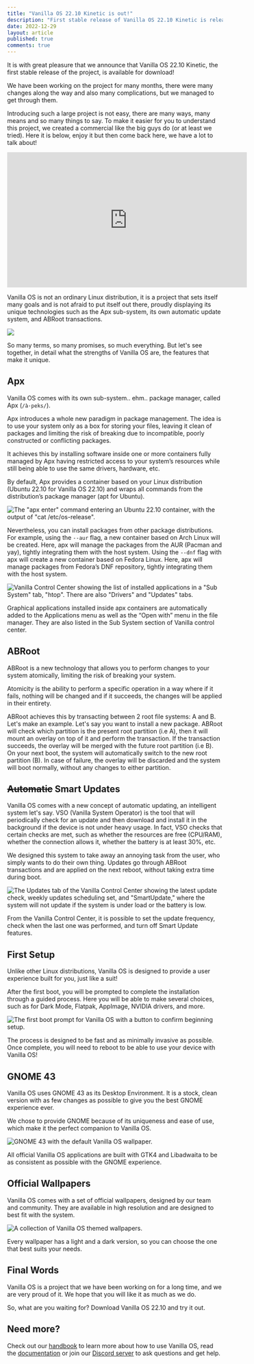 ```yaml
---
title: "Vanilla OS 22.10 Kinetic is out!"
description: "First stable release of Vanilla OS 22.10 Kinetic is released."
date: 2022-12-29
layout: article
published: true
comments: true
---
```


It is with great pleasure that we announce that Vanilla OS 22.10 Kinetic, the 
first stable release of the project, is available for download!

We have been working on the project for many months, there were many changes 
along the way and also many complications, but we managed to get through them.

Introducing such a large project is not easy, there are many ways, many means 
and so many things to say. To make it easier for you to understand this project,
we created a commercial like the big guys do (or at least we tried). Here it 
is below, enjoy it but then come back here, we have a lot to talk about!

<div class="video">
    <iframe src="https://www.youtube.com/embed/aDvIJ_Hu90Y?controls=0" allowfullscreen="" frameborder="0" height="315" width="560"> </iframe>
</div>

Vanilla OS is not an ordinary Linux distribution, it is a project that sets 
itself many goals and is not afraid to put itself out there, proudly displaying 
its unique technologies such as the Apx sub-system, its own automatic update 
system, and ABRoot transactions.

![](/uploads/vanilla-os-stable-illustration.webp)

So many terms, so many promises, so much everything. But let's see together, in 
detail what the strengths of Vanilla OS are, the features that make it unique.

## Apx

Vanilla OS comes with its own sub-system.. ehm.. package manager, called Apx 
(`/à·peks/`).

Apx introduces a whole new paradigm in package management. The idea is to use 
your system only as a box for storing your files, leaving it clean of packages 
and limiting the risk of breaking due to incompatible, poorly constructed or 
conflicting packages.

It achieves this by installing software inside one or more containers fully
managed by Apx having restricted access to your system’s resources while still
being able to use the same drivers, hardware, etc.

By default, Apx provides a container based on your Linux distribution (Ubuntu 
22.10 for Vanilla OS 22.10) and wraps all commands from the distribution’s 
package manager (apt for Ubuntu).

![The "apx enter" command entering an Ubuntu 22.10 container, with the output of "cat /etc/os-release".](/uploads/vanilla-os-apx.png)

Nevertheless, you can install packages from other package distributions. For 
example, using the `--aur` flag, a new container based on Arch Linux will be 
created. Here, apx will manage the packages from the AUR (Pacman and yay), 
tightly integrating them with the host system. Using the `--dnf` flag with apx 
will create a new container based on Fedora Linux. Here, apx will manage 
packages from Fedora’s DNF repository, tightly integrating them with the host 
system.

![Vanilla Control Center showing the list of installed applications in a "Sub System" tab, "htop". There are also "Drivers" and "Updates" tabs.](/uploads/vanilla-os-apx-control-center.png)

Graphical applications installed inside apx containers are automatically added 
to the Applications menu as well as the “Open with” menu in the file manager. 
They are also listed in the Sub System section of Vanilla control center.

## ABRoot

ABRoot is a new technology that allows you to perform changes to your system
atomically, limiting the risk of breaking your system.

Atomicity is the ability to perform a specific operation in a way where if it
fails, nothing will be changed and if it succeeds, the changes will be
applied in their entirety.

ABRoot achieves this by transacting between 2 root file systems: A and B. Let's
make an example. Let's say you want to install a new package. ABRoot will check
which partition is the present root partition (i.e A), then it will mount an
overlay on top of it and perform the transaction. If the transaction succeeds,
the overlay will be merged with the future root partition (i.e B). On your
next boot, the system will automatically switch to the new root partition (B).
In case of failure, the overlay will be discarded and the system will boot
normally, without any changes to either partition.

## ~~Automatic~~ Smart Updates

Vanilla OS comes with a new concept of automatic updating, an intelligent 
system let's say. VSO (Vanilla System Operator) is the tool that will 
periodically check for an update and then download and install it in the 
background if the device is not under heavy usage. In fact, VSO checks that 
certain checks are met, such as whether the resources are free (CPU/RAM), 
whether the connection allows it, whether the battery is at least 30%, etc.

We designed this system to take away an annoying task from the user, who 
simply wants to do their own thing. Updates go through ABRoot transactions and 
are applied on the next reboot, without taking extra time during boot.

![The Updates tab of the Vanilla Control Center showing the latest update check, weekly updates scheduling set, and "SmartUpdate," where the system will not update if the system is under load or the battery is low.](/uploads/vanilla-os-updates.png)

From the Vanilla Control Center, it is possible to set the update frequency, 
check when the last one was performed, and turn off Smart Update features.

## First Setup

Unlike other Linux distributions, Vanilla OS is designed to provide a user 
experience built for you, just like a suit!

After the first boot, you will be prompted to complete the installation through 
a guided process. Here you will be able to make several choices, such as for 
Dark Mode, Flatpak, AppImage, NVIDIA drivers, and more.

![The first boot prompt for Vanilla OS with a button to confirm beginning setup.](/uploads/vanilla-os-first-setup.png)

The process is designed to be fast and as minimally invasive as possible. Once 
complete, you will need to reboot to be able to use your device with Vanilla OS!

## GNOME 43

Vanilla OS uses GNOME 43 as its Desktop Environment. It is a stock, clean 
version with as few changes as possible to give you the best GNOME experience 
ever.

We chose to provide GNOME because of its uniqueness and ease of use, which make 
it the perfect companion to Vanilla OS.

![GNOME 43 with the default Vanilla OS wallpaper.](/uploads/vanilla-os-gnome.png)

All official Vanilla OS applications are built with GTK4 and Libadwaita to be 
as consistent as possible with the GNOME experience.

## Official Wallpapers

Vanilla OS comes with a set of official wallpapers, designed by our team and
community. They are available in high resolution and are designed to best fit
with the system.

![A collection of Vanilla OS themed wallpapers.](/uploads/vanilla-os-backgrounds.png)

Every wallpaper has a light and a dark version, so you can choose the one that
best suits your needs.

## Final Words

Vanilla OS is a project that we have been working on for a long time, and we
are very proud of it. We hope that you will like it as much as we do.

So, what are you waiting for? Download Vanilla OS 22.10 and try it out.

## Need more?

Check out our [handbook](https://handbook.vanillaos.org) to learn more about
how to use Vanilla OS, read the [documentation](https://documentation.vanillaos.org)
or join our [Discord server](https://discord.gg/3cD2Q7Ht3S) to ask questions
and get help.
